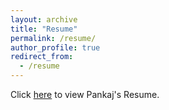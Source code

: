 ```yaml
---
layout: archive
title: "Resume"
permalink: /resume/
author_profile: true
redirect_from:
  - /resume
---
```


Click [here]([https://github.com/PankajPradeep/pankaj-pradeep.github.io/blob/main/files/Resume_Pankaj.pdf]) to view Pankaj's Resume.
